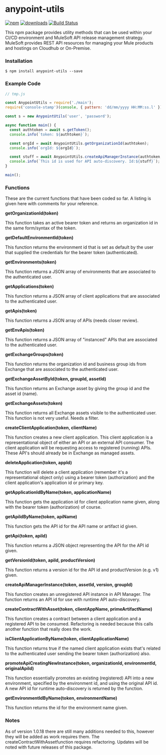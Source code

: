 # anypoint-utils

[![npm][npm-image]][npm-url]
[![downloads][downloads-image]][downloads-url]
[![Build Status](https://travis-ci.org/dlwhitehurst/anypoint-utils.svg?branch=master)](https://travis-ci.org/dlwhitehurst/anypoint-utils)

[npm-image]: https://img.shields.io/npm/v/anypoint-utils.svg?style=flat-square
[npm-url]: https://npmjs.org/package/anypoint-utils
[downloads-image]: https://img.shields.io/npm/dm/anypoint-utils.svg?style=flat-square
[downloads-url]: https://npmjs.org/package/anypoint-utils

This npm package provides utility methods that can be used within
your CI/CD environment and MuleSoft API release management strategy.
MuleSoft provides REST API resources for managing your Mule products
and hostings on Cloudhub or On-Premise. 

### Installation
```$ npm install anypoint-utils --save```

### Example Code

``` javascript
// tmp.js

const AnypointUtils = require('./main');
require('console-stamp')(console, { pattern: 'dd/mm/yyyy HH:MM:ss.l' });

const s = new AnypointUtils('user', 'password');

async function main() {
  const authtoken = await s.getToken();
  console.info(`token: ${authtoken}`);

  const orgId = await AnypointUtils.getOrganizationId(authtoken);
  console.info(`orgId: ${orgId}`);

  const stuff = await AnypointUtils.createApiManagerInstance(authtoken, 'emp-xapi', '1.0.0', orgId, 'Sandbox2');
  console.info(`This id is used for API auto-discovery. Id:${stuff}`);
}

main();
```
### Functions

These are the current functions that have been coded so far. A listing is given here with comments for your reference.

__getOrganizationId(token)__

This function takes an active bearer token and returns an organization id in the same form/syntax of the token.

__getDefaultEnvironmentId(token)__

This function returns the environment id that is set as default by the user that supplied the credentials for the bearer token (authenticated).

__getEnvironments(token)__

This function returns a JSON array of environments that are associated to the authenticated user.

__getApplications(token)__

This function returns a JSON array of client applications that are associated to the authenticated user.

__getApis(token)__

This function returns a JSON array of APIs (needs closer review).

__getEnvApis(token)__

This function returns a JSON array of "instanced" APIs that are associated to the authenticated user. 

__getExchangeGroups(token)__

This function returns the organization id and business group ids from Exchange that are associated to the authenticated user.

__getExchangeAssetById(token, groupId, assetId)__

This function returns an Exchange asset by giving the group id and the asset id (name).

__getExchangeAssets(token)__

This function returns all Exchange assets visible to the authenticated user. This function is not very useful. Needs a filter.

__createClientApplication(token, clientName)__

This function creates a new client application. This client application is a representational object of either an API or an external API consumer. The client application will be requesting access to registered (running) APIs. These API's should already be in Exchange as managed assets.

__deleteApplication(token, appId)__

This function will delete a client application (remember it's a representational object only) using a bearer token (authorization) and the client application's application id or primary key.

__getApplicationIdByName(token, applicationName)__

This function gets the application id for client application name given, along with the bearer token (authorization) of course.

__getApiIdByName(token, apiName)__

This function gets the API id for the API name or artifact id given.

__getApi(token, apiId)__

This function returns a JSON object representing the API for the API id given.

__getVersionId(token, apiId, productVersion)__

This function returns a version id for the API id and productVersion (e.g. v1) given.

__createApiManagerInstance(token, assetId, version, groupId)__

This function creates an unregistered API instance in API Manager. The function returns an API id for use with runtime API auto-discovery.

__createContractWithAsset(token, clientAppName, primeArtifactName)__

This function creates a contract between a client application and a registered API to be consumed. Refactoring is needed because this calls another function that really does the work.

__isClientApplicationByName(token, clientApplicationName)__

This function returns true if the named client application exists that's related to the authenticated user sending the bearer token (authorization) also.

__promoteApiCreatingNewInstance(token, organizationId, environmentId, originalApiId)__

This function essentially promotes an existing (registered) API into a new environment, specified by the environment id, and using the original API id. A new API id for runtime auto-discovery is returned by the function.

__getEnvironmentIdByName(token, environmentName)__

This function returns the id for the environment name given.

### Notes

As of version 1.0.18 there are still many additions needed to this, however they will be added as work 
requires them. The createContractWithAssetfunction requires refactoring. Updates will be noted with future
releases of this package. 
